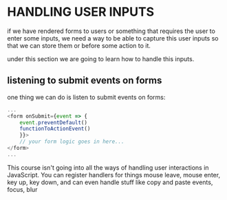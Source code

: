 # HANDLING USER INPUTS

if we have rendered forms to users or something that requires the user to enter some inputs, we need a way to be able to capture this user inputs so that we can store them or before some action to it.

under this section we are going to learn how to handle this inputs.


## listening to submit events on forms

one thing we can do is listen to submit events on forms:

```javascript
...
<form onSubmit={event => {
    event.preventDefault()
    functionToActionEvent()
    }}>
    // your form logic goes in here...
</form>
...
```

This course isn't going into all the ways of handling user interactions in JavaScript. You can register handlers for things mouse leave, mouse enter, key up, key down, and can even handle stuff like copy and paste events, focus, blur

